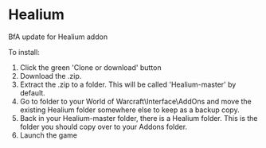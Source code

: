# Healium
BfA update for Healium addon

To install:
1. Click the green 'Clone or download' button
2. Download the .zip.
3. Extract the .zip to a folder. This will be called 'Healium-master' by default.
4. Go to folder to your World of Warcraft\Interface\AddOns and move the existing Healium folder somewhere else to keep as a backup copy.
6. Back in your Healium-master folder, there is a Healium folder. This is the folder you should copy over to your Addons folder.
7. Launch the game
